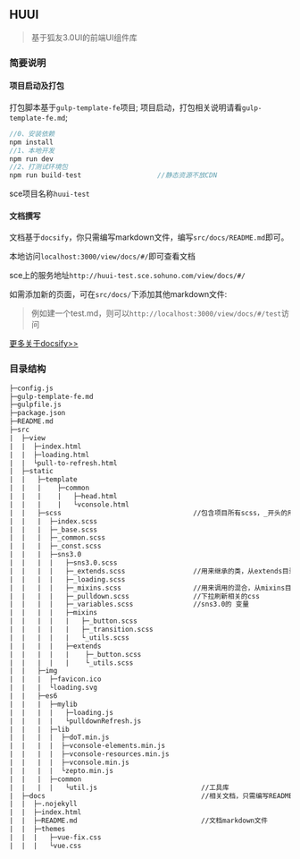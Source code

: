## HUUI
> 基于狐友3.0UI的前端UI组件库

### 简要说明

#### 项目启动及打包
打包脚本基于`gulp-template-fe`项目;
项目启动，打包相关说明请看`gulp-template-fe.md`;
```javascript
//0、安装依赖
npm install
//1、本地开发
npm run dev
//2、打测试环境包
npm run build-test                   //静态资源不放CDN
```
sce项目名称`huui-test`

#### 文档撰写
文档基于`docsify`，你只需编写markdown文件，编写`src/docs/README.md`即可。

本地访问`localhost:3000/view/docs/#/`即可查看文档

sce上的服务地址`http://huui-test.sce.sohuno.com/view/docs/#/`

如需添加新的页面，可在`src/docs/`下添加其他markdown文件:
> 例如建一个test.md，则可以`http://localhost:3000/view/docs/#/test`访问

[更多关于docsify>>](https://docsify.js.org/#/)


### 目录结构
```html
├─config.js
├─gulp-template-fe.md
├─gulpfile.js
├─package.json
├─README.md
├─src
|  ├─view
|  |  ├─index.html
|  |  ├─loading.html
|  |  └pull-to-refresh.html
|  ├─static
|  |   ├─template
|  |   |    ├─common
|  |   |    |   ├─head.html
|  |   |    |   └vconsole.html
|  |   ├─scss                                 //包含项目所有scss，_开头的用来引用 不会编译
|  |   |  ├─index.scss
|  |   |  ├─_base.scss
|  |   |  ├─_common.scss
|  |   |  ├─_const.scss
|  |   |  ├─sns3.0
|  |   |  |   ├─sns3.0.scss
|  |   |  |   ├─_extends.scss                 //用来继承的类，从extends目录引入    
|  |   |  |   ├─_loading.scss                    
|  |   |  |   ├─_mixins.scss                  //用来调用的混合，从mixins目录引入 
|  |   |  |   ├─_pulldown.scss                //下拉刷新相关的css
|  |   |  |   ├─_variables.scss               //sns3.0的 变量
|  |   |  |   ├─mixins
|  |   |  |   |   ├─_button.scss
|  |   |  |   |   ├─_transition.scss
|  |   |  |   |   └_utils.scss
|  |   |  |   ├─extends
|  |   |  |   |    ├─_button.scss
|  |   |  |   |    └_utils.scss
|  |   ├─img
|  |   |  ├─favicon.ico
|  |   |  └loading.svg
|  |   ├─es6
|  |   |  ├─mylib
|  |   |  |   ├─loading.js
|  |   |  |   └pulldownRefresh.js
|  |   |  ├─lib
|  |   |  |  ├─doT.min.js
|  |   |  |  ├─vconsole-elements.min.js
|  |   |  |  ├─vconsole-resources.min.js
|  |   |  |  ├─vconsole.min.js
|  |   |  |  └zepto.min.js
|  |   |  ├─common
|  |   |  |   └util.js                          //工具库
|  ├─docs                                       //相关文档，只需编写README.md即可
|  |  ├─.nojekyll
|  |  ├─index.html
|  |  ├─README.md                               //文档markdown文件
|  |  ├─themes
|  |  |   ├─vue-fix.css
|  |  |   └vue.css
```